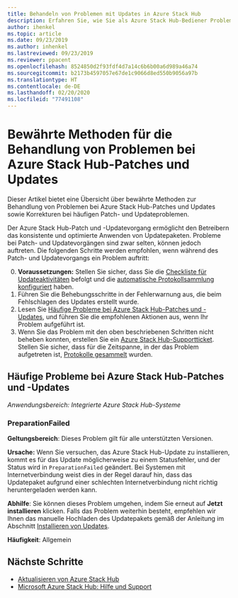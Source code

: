 ```yaml
---
title: Behandeln von Problemen mit Updates in Azure Stack Hub
description: Erfahren Sie, wie Sie als Azure Stack Hub-Bediener Probleme bei Updates beheben, sodass Azure Stack Hub so schnell wie möglich wieder in den Produktivmodus zurückkehren kann.
author: ihenkel
ms.topic: article
ms.date: 09/23/2019
ms.author: inhenkel
ms.lastreviewed: 09/23/2019
ms.reviewer: ppacent
ms.openlocfilehash: 8524850d2f93fdf4d7a14c6b6b00a6d989a46a74
ms.sourcegitcommit: b2173b4597057e67de1c9066d8ed550b9056a97b
ms.translationtype: HT
ms.contentlocale: de-DE
ms.lasthandoff: 02/20/2020
ms.locfileid: "77491108"
---
```

# <a name="best-practices-for-troubleshooting-azure-stack-hub-patch-and-update-issues"></a>Bewährte Methoden für die Behandlung von Problemen bei Azure Stack Hub-Patches und Updates

Dieser Artikel bietet eine Übersicht über bewährte Methoden zur Behandlung von Problemen bei Azure Stack Hub-Patches und Updates sowie Korrekturen bei häufigen Patch- und Updateproblemen.


Der Azure Stack Hub-Patch und -Updatevorgang ermöglicht den Betreibern das konsistente und optimierte Anwenden von Updatepaketen. Probleme bei Patch- und Updatevorgängen sind zwar selten, können jedoch auftreten. Die folgenden Schritte werden empfohlen, wenn während des Patch- und Updatevorgangs ein Problem auftritt:

0. **Voraussetzungen:** Stellen Sie sicher, dass Sie die [Checkliste für Updateaktivitäten](release-notes-checklist.md) befolgt und die [automatische Protokollsammlung konfiguriert](azure-stack-configure-automatic-diagnostic-log-collection.md) haben.
1. Führen Sie die Behebungsschritte in der Fehlerwarnung aus, die beim Fehlschlagen des Updates erstellt wurde.
2. Lesen Sie [Häufige Probleme bei Azure Stack Hub-Patches und -Updates](#common-azure-stack-hub-patch-and-update-issues), und führen Sie die empfohlenen Aktionen aus, wenn Ihr Problem aufgeführt ist.
3. Wenn Sie das Problem mit den oben beschriebenen Schritten nicht beheben konnten, erstellen Sie ein [Azure Stack Hub-Supportticket](azure-stack-help-and-support-overview.md). Stellen Sie sicher, dass für die Zeitspanne, in der das Problem aufgetreten ist, [Protokolle gesammelt](https://docs.microsoft.com/azure-stack/operator/azure-stack-configure-on-demand-diagnostic-log-collection) wurden.

## <a name="common-azure-stack-hub-patch-and-update-issues"></a>Häufige Probleme bei Azure Stack Hub-Patches und -Updates

*Anwendungsbereich: Integrierte Azure Stack Hub-Systeme*

### <a name="preparationfailed"></a>PreparationFailed

**Geltungsbereich**: Dieses Problem gilt für alle unterstützten Versionen.

**Ursache:** Wenn Sie versuchen, das Azure Stack Hub-Update zu installieren, kommt es für das Update möglicherweise zu einem Statusfehler, und der Status wird in `PreparationFailed` geändert. Bei Systemen mit Internetverbindung weist dies in der Regel darauf hin, dass das Updatepaket aufgrund einer schlechten Internetverbindung nicht richtig heruntergeladen werden kann. 

**Abhilfe**: Sie können dieses Problem umgehen, indem Sie erneut auf **Jetzt installieren** klicken. Falls das Problem weiterhin besteht, empfehlen wir Ihnen das manuelle Hochladen des Updatepakets gemäß der Anleitung im Abschnitt [Installieren von Updates](azure-stack-apply-updates.md?#install-updates-and-monitor-progress).

**Häufigkeit**: Allgemein

## <a name="next-steps"></a>Nächste Schritte

- [Aktualisieren von Azure Stack Hub](azure-stack-updates.md)  
- [Microsoft Azure Stack Hub: Hilfe und Support](azure-stack-help-and-support-overview.md)
